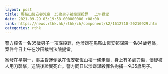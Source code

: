 ```yaml
---
layout: post
title: 馬鞍山恆安邨兇案　35歲男子被控謀殺罪 　上午提堂
date: 2021-09-29 03:19:58.000000000 +08:00
link: https://news.rthk.hk/rthk/ch/component/k2/1612710-20210929.htm
categories: rthk
---
```


警方控告一名35歲男子一項謀殺罪，他涉嫌在馬鞍山恆安邨謀殺一名84歲老翁，案件今日上午在沙田裁判法院提堂。

案發在星期一，事主昏迷倒臥在恆安邨恆山樓一條走廊，身上有多處刀傷，懷疑被人用刀襲擊，送院後證實死亡。警方同日以涉嫌謀殺罪名拘捕一名35歲男子。
